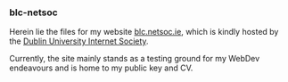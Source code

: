 
### blc-netsoc

Herein lie the files for my website [blc.netsoc.ie](http://blc.netsoc.ie),
which is kindly hosted by the
[Dublin University Internet Society](http://netsoc.tcd.ie).

Currently, the site mainly stands as a testing ground for my WebDev endeavours
and is home to my public key and CV.

